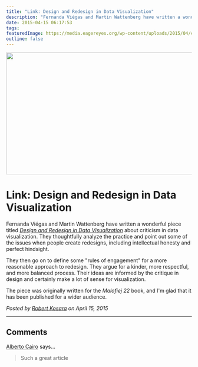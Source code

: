 ```yaml
---
title: "Link: Design and Redesign in Data Visualization"
description: "Fernanda Viégas and Martin Wattenberg have written a wonderful piece titled Design and Redesign in Data Visualization about criticism in data visualization. They thoughtfully analyze the practice and point out some of the issues when people create redesigns, including intellectual honesty and perfect hindsight."
date: 2015-04-15 06:17:53
tags: 
featuredImage: https://media.eagereyes.org/wp-content/uploads/2015/04/cairo-redesign.png
outline: false
---
```


<p align="center"><img src="https://media.eagereyes.org/wp-content/uploads/2015/04/cairo-redesign.png" width="725" height="331" /></p>

# Link: Design and Redesign in Data Visualization

Fernanda Viégas and Martin Wattenberg have written a wonderful piece titled <em><a href="https://medium.com/@hint_fm/design-and-redesign-4ab77206cf9">Design and Redesign in Data Visualization</a></em> about criticism in data visualization. They thoughtfully analyze the practice and point out some of the issues when people create redesigns, including intellectual honesty and perfect hindsight.

They then go on to define some "rules of engagement" for a more reasonable approach to redesign. They argue for a kinder, more respectful, and more balanced process. Their ideas are informed by the critique in design and certainly make a lot of sense for visualization.

The piece was originally written for the <em>Malofiej 22</em> book, and I'm glad that it has been published for a wider audience.


_Posted by <a href="/about">Robert Kosara</a> on April 15, 2015_


<aside class="comments">

---
## Comments

<a href="http://www.thefunctionalart.com" rel="nofollow noopener" target="_blank">Alberto Cairo</a> says…
>	Such a great article

</aside>

